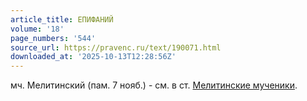 ```yaml
---
article_title: ЕПИФАНИЙ
volume: '18'
page_numbers: '544'
source_url: https://pravenc.ru/text/190071.html
downloaded_at: '2025-10-13T12:28:56Z'
---
```


мч. Мелитинский (пам. 7 нояб.) - см. в ст. [Мелитинские мученики](<https://pravenc.ru/text/МЕЛИТИНСКИЕ МУЧЕНИКИ  33.html>).
